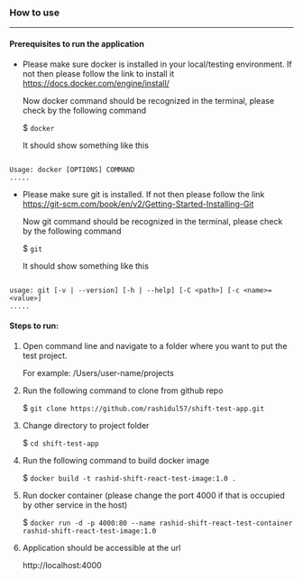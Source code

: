### How to use

---

#### Prerequisites to run the application

- Please make sure docker is installed in your local/testing environment. If not then please follow the link to install it
  https://docs.docker.com/engine/install/

  Now docker command should be recognized in the terminal, please check by the following command

  $ `docker`

  It should show something like this

```

Usage: docker [OPTIONS] COMMAND
.....

```

- Please make sure git is installed. If not then please follow the link https://git-scm.com/book/en/v2/Getting-Started-Installing-Git

  Now git command should be recognized in the terminal, please check by the following command

  $ `git`

  It should show something like this

```

usage: git [-v | --version] [-h | --help] [-C <path>] [-c <name>=<value>]
.....

```

#### Steps to run:

1. Open command line and navigate to a folder where you want to put the test project.

   For example: /Users/user-name/projects

2. Run the following command to clone from github repo

   $ `git clone https://github.com/rashidul57/shift-test-app.git`

3. Change directory to project folder

   $ `cd shift-test-app`

4. Run the following command to build docker image

   $ `docker build -t rashid-shift-react-test-image:1.0 .`

5. Run docker container (please change the port 4000 if that is occupied by other service in the host)

   $ `docker run -d -p 4000:80 --name rashid-shift-react-test-container rashid-shift-react-test-image:1.0`

6. Application should be accessible at the url

   http://localhost:4000
